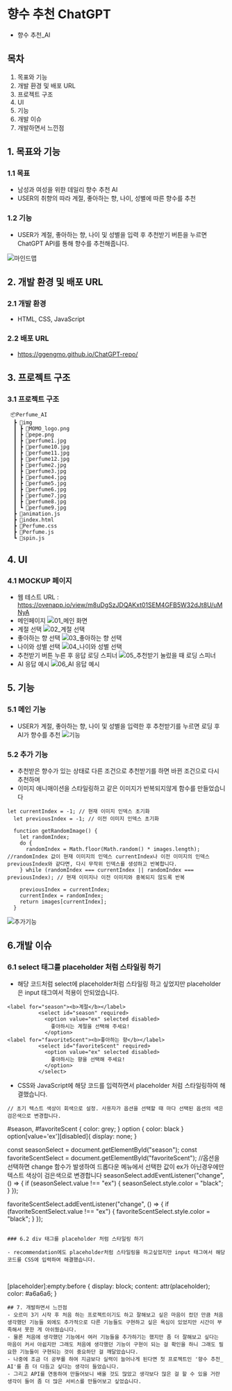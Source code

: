 # 향수 추천 ChatGPT
- 향수 추천_AI
## 목차
1. 목표와 기능
2. 개발 환경 및 배포 URL
3. 프로젝트 구조
4. UI
5. 기능
6. 개발 이슈
7. 개발하면서 느낀점
## 1. 목표와 기능
### 1.1 목표
- 남성과 여성을 위한 데일리 향수 추천 AI
- USER의 취향의 따라 계절, 좋아하는 향, 나이, 성별에 따른 향수를 추천
### 1.2 기능
- USER가 계절, 좋아하는 향, 나이 및 성별을 입력 후 추천받기 버튼을 누르면 ChatGPT API를 통해 향수를 추천해줍니다.

![마인드맵](https://github.com/ggengmo/ChatGPT-repo/assets/142369113/4bd0bcb7-60b1-403f-a9f5-cf7022855513)
## 2. 개발 환경 및 배포 URL
### 2.1 개발 환경
- HTML, CSS, JavaScript
### 2.2 배포 URL
- https://ggengmo.github.io/ChatGPT-repo/

## 3. 프로젝트 구조
### 3.1 프로젝트 구조
```
 📦Perfume_AI
  ┣ 📂img
  ┃ ┣ 📜MOMO_logo.png
  ┃ ┣ 📜pepe.png
  ┃ ┣ 📜perfume1.jpg
  ┃ ┣ 📜perfume10.jpg
  ┃ ┣ 📜perfume11.jpg
  ┃ ┣ 📜perfume12.jpg
  ┃ ┣ 📜perfume2.jpg
  ┃ ┣ 📜perfume3.jpg
  ┃ ┣ 📜perfume4.jpg
  ┃ ┣ 📜perfume5.jpg
  ┃ ┣ 📜perfume6.jpg
  ┃ ┣ 📜perfume7.jpg
  ┃ ┣ 📜perfume8.jpg
  ┃ ┗ 📜perfume9.jpg
  ┣ 📜animation.js
  ┣ 📜index.html
  ┣ 📜Perfume.css
  ┣ 📜Perfume.js
  ┗ 📜spin.js
```
## 4. UI
### 4.1 MOCKUP 페이지
- 웹 테스트 URL : https://ovenapp.io/view/m8uDgSzJDQAKxt01SEM4GFB5W32dJt8U/uMNyA
- 메인페이지
![01_메인 화면](https://github.com/ggengmo/ChatGPT-repo/assets/142369113/50b5f7e3-0072-416a-b145-06b9f6724c83)
- 계절 선택
![02_계절 선택](https://github.com/ggengmo/ChatGPT-repo/assets/142369113/efa74252-b8f2-41ed-ac4a-830f5ffe2969)
- 좋아하는 향 선택
![03_좋아하는 향 선택](https://github.com/ggengmo/ChatGPT-repo/assets/142369113/26150116-c622-4b4c-a320-8bba07dcf4b1)
- 나이와 성별 선택
![04_나이와 성별 선택](https://github.com/ggengmo/ChatGPT-repo/assets/142369113/d5dabe7a-6f40-4ef7-aaeb-20a523003c8e)
- 추천받기 버튼 누른 후 응답 로딩 스피너
![05_추천받기 눌렀을 때 로딩 스피너](https://github.com/ggengmo/ChatGPT-repo/assets/142369113/85e44bbc-7706-4c19-b63a-270b66263324)
- AI 응답 예시
![06_AI 응답 예시](https://github.com/ggengmo/ChatGPT-repo/assets/142369113/2ab69878-2d86-47e8-9434-c616ac428cd7)

## 5. 기능
### 5.1 메인 기능
- USER가 계절, 좋아하는 향, 나이 및 성별을 입력한 후 추천받기를 누르면 로딩 후 AI가 향수를 추천
![기능](https://github.com/ggengmo/ChatGPT-repo/assets/142369113/aa69754c-296d-4125-a051-4eda3d4d467f)

### 5.2 추가 기능
- 추천받은 향수가 있는 상태로 다른 조건으로 추천받기를 하면 바뀐 조건으로 다시 추천하며
- 이미지 애니매이션을 스타일링하고 같은 이미지가 반복되지않게 함수를 만들었습니다

```
let currentIndex = -1; // 현재 이미지 인덱스 초기화
  let previousIndex = -1; // 이전 이미지 인덱스 초기화

  function getRandomImage() {
    let randomIndex;
    do {
      randomIndex = Math.floor(Math.random() * images.length); //randomIndex 값이 현재 이미지의 인덱스 currentIndex나 이전 이미지의 인덱스 previousIndex와 같다면, 다시 무작위 인덱스를 생성하고 반복합니다.
    } while (randomIndex === currentIndex || randomIndex === previousIndex); // 현재 이미지나 이전 이미지와 중복되지 않도록 반복
  
    previousIndex = currentIndex;
    currentIndex = randomIndex;
    return images[currentIndex];
  }
```
![추가기능](https://github.com/ggengmo/ChatGPT-repo/assets/142369113/766d3ce3-2263-4fc8-ae89-c5ba3766e9fa)
## 6.개발 이슈
### 6.1 select 태그를 placeholder 처럼 스타일링 하기
- 해당 코드처럼 select에 placeholder처럼 스타일링 하고 싶었지만 placeholder은 input 태그여서 적용이 안되었습니다.
```
<label for="season"><b>계절</b></label>
          <select id="season" required>
            <option value="ex" selected disabled>
              좋아하시는 계절을 선택해 주세요!
            </option>
<label for="favoriteScent"><b>좋아하는 향</b></label>
          <select id="favoriteScent" required>
            <option value="ex" selected disabled>
              좋아하시는 향을 선택해 주세요!
            </option>
          </select>
```

- CSS와 JavaScript에 해당 코드를 입력하면서 placeholder 처럼 스타일링하여 해결했습니다.

```
// 초기 텍스트 색상이 회색으로 설정. 사용자가 옵션을 선택할 때 마다 선택된 옵션의 색은 검은색으로 변경합니다.
```
#season, #favoriteScent {
  color: grey;
}
option {
  color: black
}
option[value='ex'][disabled]{
  display: none;
}

const seasonSelect = document.getElementById("season");
  const favoriteScentSelect = document.getElementById("favoriteScent");
  //옵션을 선택하면 change 함수가 발생하여 드롭다운 메뉴에서 선택한 값이 ex가 아닌경우에만 텍스트 색상이 검은색으로 변경합니다
  seasonSelect.addEventListener("change", () => {
    if (seasonSelect.value !== "ex") {
      seasonSelect.style.color = "black";
    }
  });
  
  favoriteScentSelect.addEventListener("change", () => {
    if (favoriteScentSelect.value !== "ex") {
      favoriteScentSelect.style.color = "black";
    }
  });
```

### 6.2 div 태그를 placeholder 처럼 스타일링 하기

- recommendation에도 placeholder처럼 스타일링을 하고싶었지만 input 태그여서 해당 코드를 CSS에 입력하여 해결했습니다.

```
<div id="recommendation" contenteditable placeholder="AI가 가상 제품을 추천해주거나 영어 이름과 한글 이름이 다를 수 있으니 주의하세요!"></div>

[placeholder]:empty:before {
  display: block;
  content: attr(placeholder);
  color: #a6a6a6;
}
```
## 7. 개발하면서 느낀점
- 오르미 3기 시작 후 처음 하는 프로젝트이기도 하고 잘해보고 싶은 마음이 컸던 만큼 처음 생각했던 기능들 외에도 추가적으로 다른 기능들도 구현하고 싶은 욕심이 있었지만 시간이 부족해서 못한 게 아쉬웠습니다.
- 물론 처음에 생각했던 기능에서 여러 기능들을 추가하기는 했지만 좀 더 잘해보고 싶다는 마음이 커서 아쉽지만 그래도 처음에 생각했던 기능이 구현이 되는 걸 확인을 하니 그래도 필요한 기능들이 구현되는 것이 중요하단 걸 깨달았습니다.
- 나중에 조금 더 공부를 하여 지금보다 실력이 늘어나게 된다면 첫 프로젝트인 '향수 추천_ AI'를 좀 더 다듬고 싶다는 생각이 들었습니다.
- 그리고 API를 연동하여 만들어보니 배울 것도 많았고 생각보다 많은 걸 할 수 있을 거란 생각이 들어 좀 더 많은 서비스를 만들어보고 싶었습니다.
